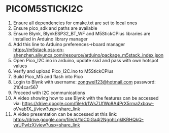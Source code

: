 # PICOM5STICKI2C
1. Ensure all dependencies for cmake.txt are set to local ones
2. Ensure pico_sdk and paths are available
3. Ensure Blynk, BlynkESP32_BT_WF and M5StickCPlus libraries are installed in Arduino library manager
4. Add this line to Arduino preferences->board manager
https://m5stack.oss-cn-shenzhen.aliyuncs.com/resource/arduino/package_m5stack_index.json
5. Open Pico_I2C.ino in arduino, update ssid and pass with own hotspot values
6. Verify and upload Pico_I2C.ino to M5StickCPlus
7. Build Pico_M5 and flash into Pico
8. Login to Blynk with username: zongwei123@hotmail.com password: 2104car567
9. Proceed with I2C communications
10. A video showing how to use Blynk with the features can be accessed via:
https://drive.google.com/file/d/1WsZUfWp8A4PrX5rma2xbqw-oVvab1X_j/view?usp=share_link
11. A video presentation can be accessed at this link:
https://drive.google.com/file/d/1dC0iGa4j2NgphLqklKRHQkQ-yaUPwlzX/view?usp=share_link